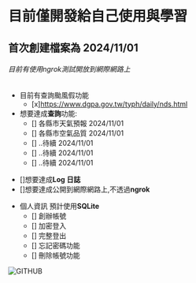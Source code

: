 # **目前僅開發給自己使用與學習**

## 首次創建檔案為 2024/11/01

###### 目前有使用ngrok測試開放到網際網路上

* 目前有查詢颱風假功能 
     - [x]https://www.dgpa.gov.tw/typh/daily/nds.html
* 想要達成**查詢**功能:
     - [] 各縣市天氣預報 2024/11/01
     - [] 各縣市空氣品質 2024/11/01
     - [] ..待續 2024/11/01
     - [] ..待續 2024/11/01
     - [] ..待續 2024/11/01
- []想要達成**Log 日誌**
- []想要達成公開到網際網路上,不透過**ngrok**
* 個人資訊 預計使用**SQLite**
     - [] 創辦帳號
     - [] 加密登入
     - [] 完整登出
     - [] 忘記密碼功能
     - [] 刪除帳號功能



![GITHUB]( https://megapx-assets.dcard.tw/images/7e898349-582c-481d-88bd-7a98370be5cd/full.jpeg "我就爛")
